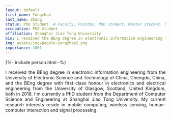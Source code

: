 ```yaml
---
layout: default
first_name: Yongzhao
last_name: Zhang
status: PhD Student  # Faculty, Postdoc, PhD student, Master student, Undergraduate student, Alumni
occupation: PhD Student
affiliation: Shanghai Jiao Tong University
bio: I received the BEng degree in electronic information engineering from the University of Electronic Science and Technology of China, Chengdu, China, and the BEng degree with first class honour in electronics and electrical engineering from the University of Glasgow, Scotland, United Kingdom, both in 2018. I'm currently a PhD student from the Department of Computer Science and Engineering at Shanghai Jiao Tong University. My current research interests reside in mobile computing, wireless sensing, human-computer interaction and signal processing.
img: assets/img/people-yongzhao2.png
importance: 1001
---
```


{%- include person.html -%}

<p align="justify">
I received the BEng degree in electronic information engineering from the University of Electronic Science and Technology of China, Chengdu, China, and the BEng degree with first class honour in electronics and electrical engineering from the University of Glasgow, Scotland, United Kingdom, both in 2018. I'm currently a PhD student from the Department of Computer Science and Engineering at Shanghai Jiao Tong University. My current research interests reside in mobile computing, wireless sensing, human-computer interaction and signal processing.
</p>
